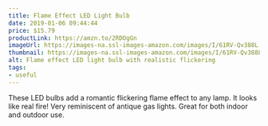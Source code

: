 ```yaml
---
title: Flame Effect LED Light Bulb
date: 2019-01-06 09:44:44
price: $15.79
productLink: https://amzn.to/2RDOgGn
imageUrl: https://images-na.ssl-images-amazon.com/images/I/61RV-Qv388L._SX679_.jpg
thumbnail: https://images-na.ssl-images-amazon.com/images/I/61RV-Qv388L._SR600,315_.jpg
alt: Flame effect LED light bulb with realistic flickering
tags:
- useful
---
```


These LED bulbs add a romantic flickering flame effect to any lamp. It looks like real fire! Very reminiscent of antique gas lights. Great for both indoor and outdoor use.
